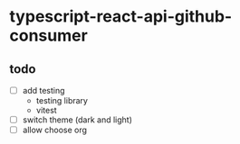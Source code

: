 # typescript-react-api-github-consumer

## todo

- [ ] add testing
  - testing library
  - vitest
- [ ] switch theme (dark and light)
- [ ] allow choose org

